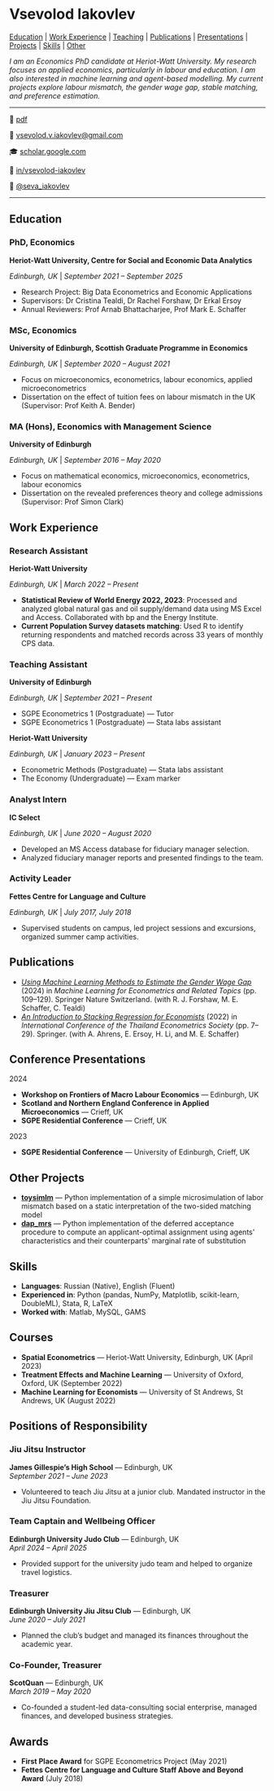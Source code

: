 # Vsevolod Iakovlev
[Education](#education) | [Work Experience](#work-experience) | [Teaching](#teaching-assistant ) | [Publications](#publications) | [Presentations](#conference-presentations) | [Projects](#other-projects) | [Skills](#skills)  | [Other](#courses)

*I am an Economics PhD candidate at Heriot-Watt University. My research focuses on applied economics, particularly in labour and education. I am also interested in machine learning and agent-based modelling. My current projects explore labour mismatch, the gender wage gap, stable matching, and preference estimation.*

---

:page_facing_up: [pdf](raw.githubusercontent.com/vsevolodiakovlev/cv/blob/main/cv_vsevolod_iakovlev.pdf)

:email: [vsevolod.v.iakovlev@gmail.com](mailto:vsevolod.v.iakovlev@gmail.com)

:mortar_board: [scholar.google.com](https://scholar.google.com/citations?user=PhEW2foAAAAJ&hl=en)

:necktie: [in/vsevolod-iakovlev](https://www.linkedin.com/in/vsevolod-iakovlev/)

:speech_balloon: [@seva_iakovlev](https://x.com/seva_iakovlev)

---

## Education  

### PhD, Economics  
**Heriot-Watt University, Centre for Social and Economic Data Analytics**

*Edinburgh, UK* | *September 2021 – September 2025*  
- Research Project: Big Data Econometrics and Economic Applications  
- Supervisors: Dr Cristina Tealdi, Dr Rachel Forshaw, Dr Erkal Ersoy  
- Annual Reviewers: Prof Arnab Bhattacharjee, Prof Mark E. Schaffer  

### MSc, Economics  
**University of Edinburgh, Scottish Graduate Programme in Economics**

*Edinburgh, UK* | *September 2020 – August 2021*  
- Focus on microeconomics, econometrics, labour economics, applied microeconometrics  
- Dissertation on the effect of tuition fees on labour mismatch in the UK (Supervisor: Prof Keith A. Bender)  

### MA (Hons), Economics with Management Science  
**University of Edinburgh** 

*Edinburgh, UK* | *September 2016 – May 2020*  
- Focus on mathematical economics, microeconomics, econometrics, labour economics  
- Dissertation on the revealed preferences theory and college admissions (Supervisor: Prof Simon Clark)  

## Work Experience  

### Research Assistant  
**Heriot-Watt University**

*Edinburgh, UK* | *March 2022 – Present*  
- **Statistical Review of World Energy 2022, 2023**: Processed and analyzed global natural gas and oil supply/demand data using MS Excel and Access. Collaborated with bp and the Energy Institute.  
- **Current Population Survey datasets matching**: Used R to identify returning respondents and matched records across 33 years of monthly CPS data.  

### Teaching Assistant  
**University of Edinburgh**

*Edinburgh, UK* | *September 2021 – Present*  
- SGPE Econometrics 1 (Postgraduate) — Tutor  
- SGPE Econometrics 1 (Postgraduate) — Stata labs assistant

**Heriot-Watt University**

*Edinburgh, UK* | *January 2023 – Present*
- Econometric Methods (Postgraduate) — Stata labs assistant
- The Economy (Undergraduate) — Exam marker

### Analyst Intern  
**IC Select**

*Edinburgh, UK* | *June 2020 – August 2020*  
- Developed an MS Access database for fiduciary manager selection.  
- Analyzed fiduciary manager reports and presented findings to the team.  

### Activity Leader  
**Fettes Centre for Language and Culture**

*Edinburgh, UK* | *July 2017, July 2018*  
- Supervised students on campus, led project sessions and excursions, organized summer camp activities.  

## Publications  

- [*Using Machine Learning Methods to Estimate the Gender Wage Gap*](https://link.springer.com/chapter/10.1007/978-3-031-43601-7_6) (2024) in *Machine Learning for Econometrics and Related Topics* (pp. 109–129). Springer Nature Switzerland. (with R. J. Forshaw, M. E. Schaffer, C. Tealdi)
- [*An Introduction to Stacking Regression for Economists*](https://link.springer.com/chapter/10.1007/978-3-030-97273-8_2) (2022) in *International Conference of the Thailand Econometrics Society* (pp. 7–29). Springer. (with A. Ahrens, E. Ersoy, H. Li, and M. E. Schaffer)  

## Conference Presentations  

2024
- **Workshop on Frontiers of Macro Labour Economics** — Edinburgh, UK
- **Scotland and Northern England Conference in Applied Microeconomics** — Crieff, UK  
- **SGPE Residential Conference** — Crieff, UK

2023
- **SGPE Residential Conference** — University of Edinburgh, Crieff, UK

## Other Projects

- [**toysimlm**](https://github.com/vsevolodiakovlev/toysimlm) — Python implementation of a simple microsimulation of labor mismatch based on a static interpretation of the two-sided matching model  
- [**dap\_mrs**](https://github.com/vsevolodiakovlev/dap_mrs) — Python implementation of the deferred acceptance procedure to compute an applicant-optimal assignment using agents' characteristics and their counterparts' marginal rate of substitution


## Skills  

- **Languages**: Russian (Native), English (Fluent)  
- **Experienced in**: Python (pandas, NumPy, Matplotlib, scikit-learn, DoubleML), Stata, R, LaTeX  
- **Worked with**: Matlab, MySQL, GAMS  

## Courses  

- **Spatial Econometrics** — Heriot-Watt University, Edinburgh, UK (April 2023)  
- **Treatment Effects and Machine Learning** — University of Oxford, Oxford, UK (September 2022)  
- **Machine Learning for Economists** — University of St Andrews, St Andrews, UK (August 2022)  

## Positions of Responsibility  

### Jiu Jitsu Instructor  
**James Gillespie’s High School** — Edinburgh, UK  
*September 2021 – June 2023*  
- Volunteered to teach Jiu Jitsu at a junior club. Mandated instructor in the Jiu Jitsu Foundation.  

### Team Captain and Wellbeing Officer  
**Edinburgh University Judo Club** — Edinburgh, UK  
*April 2024 – April 2025*  
- Provided support for the university judo team and helped to organize travel logistics.  

### Treasurer  
**Edinburgh University Jiu Jitsu Club** — Edinburgh, UK  
*June 2020 – July 2021*  
- Planned the club’s budget and managed its finances throughout the academic year.  

### Co-Founder, Treasurer  
**ScotQuan** — Edinburgh, UK  
*March 2019 – May 2020*  
- Co-founded a student-led data-consulting social enterprise, managed finances, and developed business strategies.  

## Awards  

- **First Place Award** for SGPE Econometrics Project (May 2021)  
- **Fettes Centre for Language and Culture Staff Above and Beyond Award** (July 2018)  
